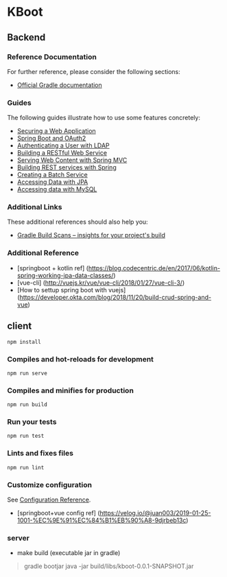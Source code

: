 # KBoot

## Backend
### Reference Documentation
For further reference, please consider the following sections:

* [Official Gradle documentation](https://docs.gradle.org)

### Guides
The following guides illustrate how to use some features concretely:

* [Securing a Web Application](https://spring.io/guides/gs/securing-web/)
* [Spring Boot and OAuth2](https://spring.io/guides/tutorials/spring-boot-oauth2/)
* [Authenticating a User with LDAP](https://spring.io/guides/gs/authenticating-ldap/)
* [Building a RESTful Web Service](https://spring.io/guides/gs/rest-service/)
* [Serving Web Content with Spring MVC](https://spring.io/guides/gs/serving-web-content/)
* [Building REST services with Spring](https://spring.io/guides/tutorials/bookmarks/)
* [Creating a Batch Service](https://spring.io/guides/gs/batch-processing/)
* [Accessing Data with JPA](https://spring.io/guides/gs/accessing-data-jpa/)
* [Accessing data with MySQL](https://spring.io/guides/gs/accessing-data-mysql/)

### Additional Links
These additional references should also help you:

* [Gradle Build Scans – insights for your project's build](https://scans.gradle.com#gradle)

### Additional Reference
* [springboot + kotlin ref] (https://blog.codecentric.de/en/2017/06/kotlin-spring-working-jpa-data-classes/)
* [vue-cli] (http://vuejs.kr/vue/vue-cli/2018/01/27/vue-cli-3/)
* [How to settup spring boot with vuejs] (https://developer.okta.com/blog/2018/11/20/build-crud-spring-and-vue)

## client
```
npm install
```

### Compiles and hot-reloads for development
```
npm run serve
```

### Compiles and minifies for production
```
npm run build
```

### Run your tests
```
npm run test
```

### Lints and fixes files
```
npm run lint
```

### Customize configuration
See [Configuration Reference](https://cli.vuejs.org/config/).
* [springboot+vue config ref] (https://velog.io/@juan003/2019-01-25-1001-%EC%9E%91%EC%84%B1%EB%90%A8-9djrbeb13c)

### server 
* make build (executable jar in gradle)
> gradle bootjar
> java -jar build/libs/kboot-0.0.1-SNAPSHOT.jar

